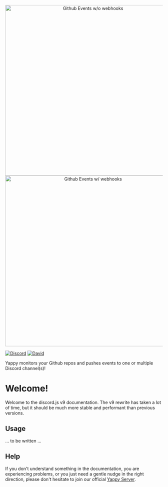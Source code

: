 <p align="center">
  <a href="https://datitisev.github.io/DiscordBot-Yappy">
    <img alt="Github Events w/o webhooks" src="https://u.pomf.is/jzajwy.png" width="546"><br />
    <img alt="Github Events w/ webhooks" src="https://u.pomf.is/vurxay.png" width="546"><br />
  </a>
</p>

[![Discord](https://discordapp.com/api/guilds/231548941492027393/embed.png)](https://discord.gg/HHqndMG)
[![David](https://img.shields.io/david/datitisev/DiscordBot-Yappy.svg?maxAge=2592000)](https://david-dm.org/datitisev/DiscordBot-Yappy)

Yappy monitors your Github repos and pushes events to one or multiple Discord channel(s)!

# Welcome!
Welcome to the discord.js v9 documentation. The v9 rewrite has taken a lot of time, but it should be much more
stable and performant than previous versions.

## Usage
... to be written ...

## Help
If you don't understand something in the documentation, you are experiencing problems, or you just need a gentle
nudge in the right direction, please don't hesitate to join our official [Yappy Server](https://discord.gg/HHqndMG).
